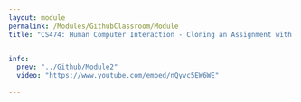 ```yaml
---
layout: module
permalink: /Modules/GithubClassroom/Module
title: "CS474: Human Computer Interaction - Cloning an Assignment with Github Classroom"


info:
  prev: "../Github/Module2"
  video: "https://www.youtube.com/embed/nQyvc5EW6WE"
  
---
```

